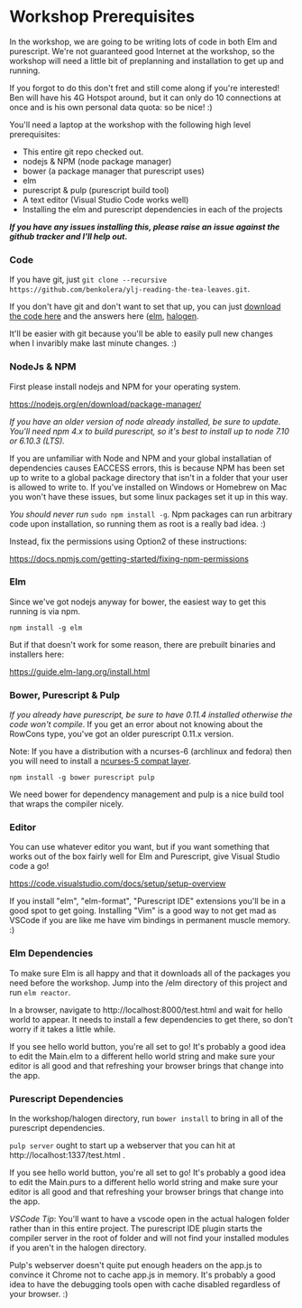# Workshop Prerequisites

In the workshop, we are going to be writing lots of code in both Elm 
and purescript. We're not guaranteed good Internet at the workshop, so
the workshop will need a little bit of preplanning and installation to 
get up and running.

If you forgot to do this don't fret and still come along if you're interested!
Ben will have his 4G Hotspot around, but it can only do 10 connections at once
and is his own personal data quota: so be nice! :)

You'll need a laptop at the workshop with the following high level prerequisites:

  - This entire git repo checked out.
  - nodejs & NPM (node package manager)
  - bower (a package manager that purescript uses)
  - elm
  - purescript & pulp (purescript build tool)
  - A text editor (Visual Studio Code works well)
  - Installing the elm and purescript dependencies in each of the projects

**_If you have any issues installing this, please raise an issue against the github tracker and I'll
help out._**

### Code

If you have git, just `git clone --recursive https://github.com/benkolera/ylj-reading-the-tea-leaves.git`.

If you don't have git and don't want to set that up, you can just 
[download the code here](https://github.com/benkolera/ylj-reading-the-tea-leaves/archive/master.zip) and
the answers here ([elm](https://github.com/benkolera/ylj-reading-the-tea-leaves-elm/archive/master.zip),
[halogen](https://github.com/benkolera/ylj-reading-the-tea-leaves-halogen/archive/master.zip). 

It'll be easier with git because you'll be able to easily pull new changes when
I invaribly make last minute changes. :)

### NodeJs & NPM

First please install nodejs and NPM for your operating system.

https://nodejs.org/en/download/package-manager/

_If you have an older version of node already installed, be sure to update. You'll need
npm 4.x to build purescript, so it's best to install up to node 7.10 or 6.10.3 (LTS)._

If you are unfamiliar with Node and NPM and your global installatian
of dependencies causes EACCESS errors, this is because NPM has been 
set up to write to a global package directory that isn't in a folder
that your user is allowed to write to. If you've installed on Windows
or Homebrew on Mac you won't have these issues, but some linux packages
set it up in this way.

*You should never run* `sudo npm install -g`. Npm packages can run arbitrary code
upon installation, so running them as root is a really bad idea. :)

Instead, fix the permissions using Option2 of these instructions:

https://docs.npmjs.com/getting-started/fixing-npm-permissions 

### Elm

Since we've got nodejs anyway for bower, the easiest way to get this running
is via npm.

`npm install -g elm`

But if that doesn't work for some reason, there are prebuilt binaries and installers
here:

https://guide.elm-lang.org/install.html

### Bower, Purescript & Pulp

_*If you already have purescript, be sure to have 0.11.4 installed otherwise 
the code won't compile*_. If you get an error about not knowing about the
RowCons type, you've got an older purescript 0.11.x version.

Note: If you have a distribution with a ncurses-6 (archlinux and fedora)
then you will need to install a [ncurses-5 compat layer](https://aur.archlinux.org/packages/ncurses5-compat-libs/). 

`npm install -g bower purescript pulp`

We need bower for dependency management and pulp is a nice build tool that wraps the compiler nicely.

### Editor

You can use whatever editor you want, but if you want something that works
out of the box fairly well for Elm and Purescript, give Visual Studio code
a go! 

https://code.visualstudio.com/docs/setup/setup-overview 

If you install "elm", "elm-format", "Purescript IDE" extensions you'll be in
a good spot to get going. Installing "Vim" is a good way to not get mad as VSCode
if you are like me have vim bindings in permanent muscle memory. :)

### Elm Dependencies

To make sure Elm is all happy and that it downloads all of the packages you need
before the workshop. Jump into the /elm directory of this project and run `elm reactor`.

In a browser, navigate to http://localhost:8000/test.html and wait for hello world to 
appear. It needs to install a few dependencies to get there, so don't worry if it 
takes a little while.

If you see hello world button, you're all set to go! It's probably a good idea to 
edit the Main.elm to a different hello world string and make sure your editor
is all good and that refreshing your browser brings that change into the app.

### Purescript Dependencies

In the workshop/halogen directory, run `bower install` to bring in all of the purescript dependencies.

`pulp server` ought to start up a webserver that you can hit at http://localhost:1337/test.html .

If you see hello world button, you're all set to go! It's probably a good idea to 
edit the Main.purs to a different hello world string and make sure your editor
is all good and that refreshing your browser brings that change into the app.

*VSCode Tip*: You'll want to have a vscode open in the actual halogen folder rather than in this entire project. The purescript IDE plugin starts the 
compiler server in the root of folder and will not find your installed
modules if you aren't in the halogen directory.

Pulp's webserver doesn't quite put enough headers on the app.js to convince it Chrome
not to cache app.js in memory. It's probably a good idea to have the debugging tools
open with cache disabled regardless of your browser. :)
